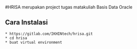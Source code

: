 #HRISA 
merupakan project tugas matakuliah Basis Data Oracle

## Cara Instalasi
    * https://gitlab.com/IKHINtech/hrisa.git
    * cd hrisa
    * buat virtual environment 